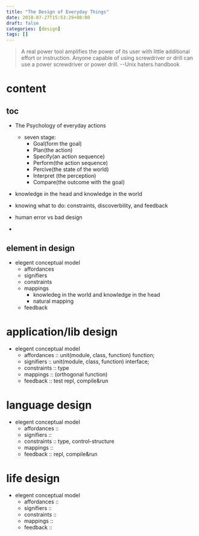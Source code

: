 ```yaml
---
title: "The Design of Everyday Things"
date: 2018-07-27T15:53:29+08:00
draft: false
categories: [design]
tags: []
---
```


>A real power tool amplifies the power of its user with little additional effort or instruction. Anyone capable of using screwdriver or drill can use a power screwdriver or power drill.                      --Unix haters handbook

# content
## toc
- The Psychology of everyday actions
    - seven stage: 
        - Goal(form the goal)
        - Plan(the action)
        - Specify(an action sequence)
        - Perform(the action sequence)
        - Percive(the state of the world)
        - Interpret (the perception)
        - Compare(the outcome with the goal)

- knowledge in the head and knowledge in the world
- knowing what to do:  constraints, discoverbility, and feedback
- human error vs bad design
- 
## element in design
- elegent conceptual model
    - affordances
    - signifiers
    - constraints
    - mappings  
        - knowledeg in the world and knowledge in the head
        - natural mapping
    - feedback

# application/lib design
- elegent conceptual model
    - affordances :: unit(module, class, function) function;
    - signifiers  :: unit(module, class, function) interface;
    - constraints :: type
    - mappings    :: (orthogonal function)
    - feedback    :: test repl, compile&run


# language design
- elegent conceptual model
    - affordances :: 
    - signifiers  :: 
    - constraints :: type, control-structure
    - mappings    :: 
    - feedback    :: repl, compile&run

# life design
- elegent conceptual model
    - affordances :: 
    - signifiers  ::
    - constraints ::
    - mappings    ::
    - feedback    ::

